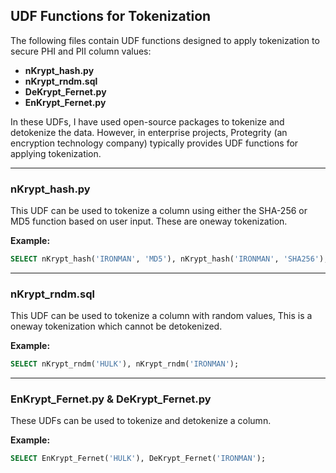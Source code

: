 ## UDF Functions for Tokenization

The following files contain UDF functions designed to apply tokenization to secure PHI and PII column values:

- **nKrypt_hash.py**
- **nKrypt_rndm.sql**
- **DeKrypt_Fernet.py**
- **EnKrypt_Fernet.py**

In these UDFs, I have used open-source packages to tokenize and detokenize the data. However, in enterprise projects, Protegrity (an encryption technology company) typically provides UDF functions for applying tokenization.

---

### **nKrypt_hash.py**
This UDF can be used to tokenize a column using either the SHA-256 or MD5 function based on user input. These are oneway tokenization.

**Example:**  
```sql
SELECT nKrypt_hash('IRONMAN', 'MD5'), nKrypt_hash('IRONMAN', 'SHA256');
```
---

### **nKrypt_rndm.sql**
This UDF can be used to tokenize a column with random values, This is a oneway tokenization which cannot be detokenized.

**Example:**  
```sql
SELECT nKrypt_rndm('HULK'), nKrypt_rndm('IRONMAN');
```
---

### **EnKrypt_Fernet.py & DeKrypt_Fernet.py**
These UDFs can be used to tokenize and detokenize a column.

**Example:**  
```sql
SELECT EnKrypt_Fernet('HULK'), DeKrypt_Fernet('IRONMAN');
